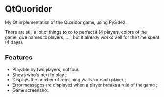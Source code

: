 # QtQuoridor
My Qt implementation of the Quoridor game, using PySide2.

There are still a lot of things to do to perfect it (4 players, colors of the game, give names to players, ...), but it already works well for the time spent (4 days).

## Features
- Playable by two players, not four.
- Shows who's next to play ;
- Displays the number of remaining walls for each player ;
- Error messages are displayed when a player breaks a rule of the game ;
- Game screenshot.
